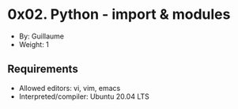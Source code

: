 # 0x02. Python - import & modules
+  By: Guillaume
+  Weight: 1

## Requirements
+ Allowed editors: 
	vi, vim, emacs
+ Interpreted/compiler:
	Ubuntu 20.04 LTS
